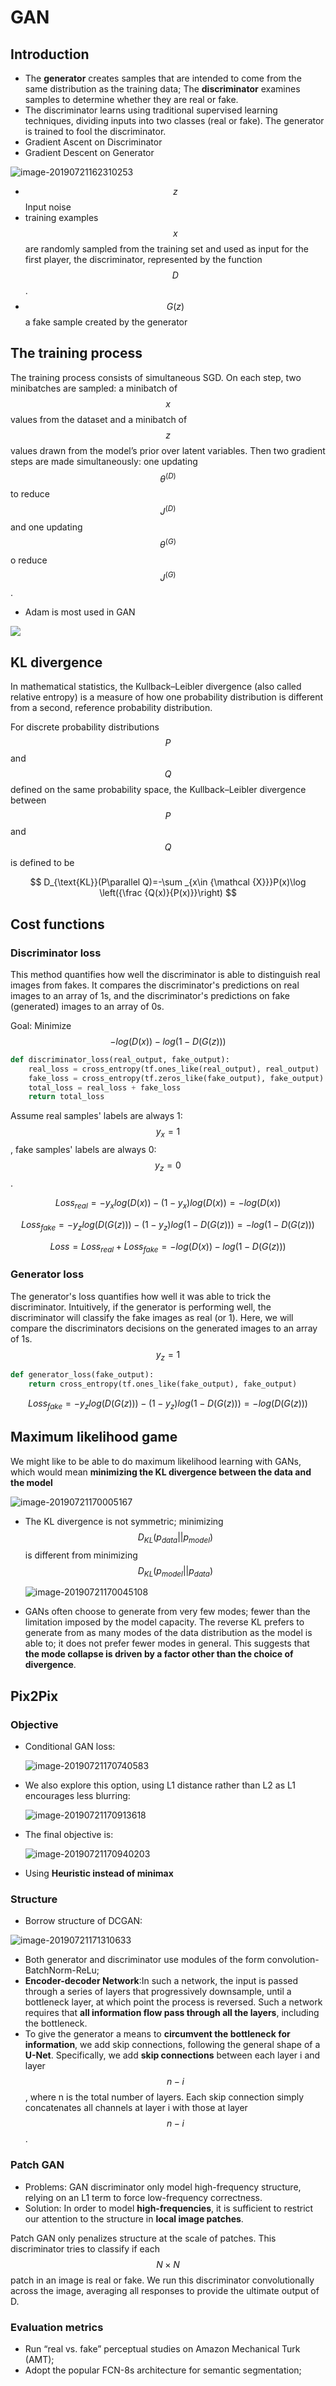 # GAN

## Introduction

* The **generator** creates samples that are intended to come from the same distribution as the training data; The **discriminator** examines samples to determine whether they are real or fake.
* The discriminator learns using traditional supervised learning techniques, dividing inputs into two classes \(real or fake\). The generator is trained to fool the discriminator.
* Gradient Ascent on Discriminator
* Gradient Descent on Generator 

![image-20190721162310253](../.gitbook/assets/image-20190721162310253.png)

* $$z$$ Input noise
* training examples $$x$$ are randomly sampled from the training set and used as input for the first player, the discriminator, represented by the function $$D$$.
* $$G(z)$$ a fake sample created by the generator

## The training process

The training process consists of simultaneous SGD. On each step, two minibatches are sampled: a minibatch of $$x$$ values from the dataset and a minibatch of $$z$$ values drawn from the model’s prior over latent variables. Then two gradient steps are made simultaneously: one updating $$\theta^{(D)}$$ to reduce $$J ^{(D)}$$ and one updating $$\theta ^{(G)}$$ o reduce $$J^{(G)}$$.

* Adam is most used in GAN

![](../.gitbook/assets/gan_training.jpg)

## KL divergence

In mathematical statistics, the Kullback–Leibler divergence \(also called relative entropy\) is a measure of how one probability distribution is different from a second, reference probability distribution.

For discrete probability distributions $$P$$ and $$Q$$ defined on the same probability space, the Kullback–Leibler divergence between $$P$$ and $$Q$$ is defined to be

$$
D_{\text{KL}}(P\parallel Q)=-\sum _{x\in {\mathcal {X}}}P(x)\log \left({\frac {Q(x)}{P(x)}}\right)
$$

## Cost functions

### Discriminator loss

This method quantifies how well the discriminator is able to distinguish real images from fakes. It compares the discriminator's predictions on real images to an array of 1s, and the discriminator's predictions on fake \(generated\) images to an array of 0s.

Goal: Minimize $$- log(D(x)) - log(1-D(G(z)))$$

```python
def discriminator_loss(real_output, fake_output):
    real_loss = cross_entropy(tf.ones_like(real_output), real_output)
    fake_loss = cross_entropy(tf.zeros_like(fake_output), fake_output)
    total_loss = real_loss + fake_loss
    return total_loss
```

Assume real samples' labels are always 1: $$y_x = 1$$, fake samples' labels are always 0: $$y_z = 0$$.

$$
Loss_{real} = -y_x log(D(x)) - (1-y_x) log(D(x)) = - log(D(x))
$$

$$
Loss_{fake} = -y_z log(D(G(z))) - (1-y_z) log(1-D(G(z))) = - log(1-D(G(z)))
$$

$$
Loss = Loss_{real} + Loss_{fake} =- log(D(x)) - log(1-D(G(z)))
$$

### Generator loss

The generator's loss quantifies how well it was able to trick the discriminator. Intuitively, if the generator is performing well, the discriminator will classify the fake images as real \(or 1\). Here, we will compare the discriminators decisions on the generated images to an array of 1s. $$y_z = 1$$

```python
def generator_loss(fake_output):
    return cross_entropy(tf.ones_like(fake_output), fake_output)
```

$$
Loss_{fake} = -y_z log(D(G(z))) - (1-y_z) log(1-D(G(z))) = - log(D(G(z)))
$$

## Maximum likelihood game

We might like to be able to do maximum likelihood learning with GANs, which would mean **minimizing the KL divergence between the data and the model**

![image-20190721170005167](../.gitbook/assets/image-20190721170005167.png)

* The KL divergence is not symmetric; minimizing $$D_{KL}(p_{data} || p_{model})$$ is different from minimizing $$D_{KL}(p_{model} || p_{data})$$

  ![image-20190721170045108](../.gitbook/assets/image-20190721170045108.png)

* GANs often choose to generate from very few modes; fewer than the limitation imposed by the model capacity. The reverse KL prefers to generate from as many modes of the data distribution as the model is able to; it does not prefer fewer modes in general. This suggests that **the mode collapse is driven by a factor other than the choice of divergence**.

## Pix2Pix

### Objective

* Conditional GAN loss:

  ![image-20190721170740583](../.gitbook/assets/image-20190721170740583.png)

* We also explore this option, using L1 distance rather than L2 as L1 encourages less blurring:

  ![image-20190721170913618](../.gitbook/assets/image-20190721170913618.png)

* The final objective is:

  ![image-20190721170940203](../.gitbook/assets/image-20190721170940203.png)

* Using **Heuristic instead of minimax**

### Structure

* Borrow structure of DCGAN:

![image-20190721171310633](../.gitbook/assets/image-20190721171310633.png)

* Both generator and discriminator use modules of the form convolution-BatchNorm-ReLu;
* **Encoder-decoder Network**:In such a network, the input is passed through a series of layers that progressively downsample, until a bottleneck layer, at which point the process is reversed. Such a network requires that **all information flow pass through all the layers**, including the bottleneck.
* To give the generator a means to **circumvent the bottleneck for information**, we add skip connections, following the general shape of a **U-Net**. Specifically, we add **skip connections** between each layer i and layer $$n - i$$, where n is the total number of layers. Each skip connection simply concatenates all channels at layer i with those at layer $$n - i$$.

### Patch GAN

* Problems: GAN discriminator only model high-frequency structure, relying on an L1 term to force low-frequency correctness.
* Solution: In order to model **high-frequencies**, it is sufficient to restrict our attention to the structure in **local image patches**.

Patch GAN only penalizes structure at the scale of patches. This discriminator tries to classify if each $$N \times N$$ patch in an image is real or fake. We run this discriminator convolutionally across the image, averaging all responses to provide the ultimate output of D.

### Evaluation metrics

* Run “real vs. fake” perceptual studies on Amazon Mechanical Turk \(AMT\);
* Adopt the popular FCN-8s architecture for semantic segmentation;

